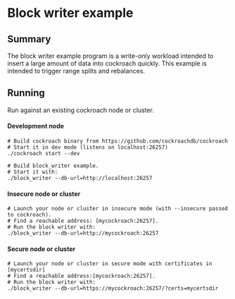 # Block writer example

## Summary

The block writer example program is a write-only workload intended to insert
a large amount of data into cockroach quickly. This example is intended to
trigger range splits and rebalances.

## Running

Run against an existing cockroach node or cluster.

#### Development node
```
# Build cockroach binary from https://github.com/cockroachdb/cockroach
# Start it in dev mode (listens on localhost:26257)
./cockroach start --dev

# Build block_writer example.
# Start it with:
./block_writer --db-url=http://localhost:26257
```

#### Insecure node or cluster
```
# Launch your node or cluster in insecure mode (with --insecure passed to cockroach).
# Find a reachable address: [mycockroach:26257].
# Run the block writer with:
./block_writer --db-url=http://mycockroach:26257
```

#### Secure node or cluster
```
# Launch your node or cluster in secure mode with certificates in [mycertsdir]
# Find a reachable address:[mycockroach:26257].
# Run the block writer with:
./block_writer --db-url=https://mycockroach:26257/?certs=mycertsdir
```
